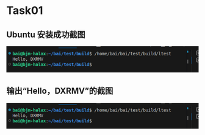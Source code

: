 # Task01
## Ubuntu 安装成功截图
![Ubuntu](https://github.com/bmorn0682/XJTU-RMV-Task01/blob/main/Images/run.png?raw=true)
## 输出“Hello，DXRMV”的截图
![output](https://github.com/bmorn0682/XJTU-RMV-Task01/blob/main/Images/run.png?raw=true)
